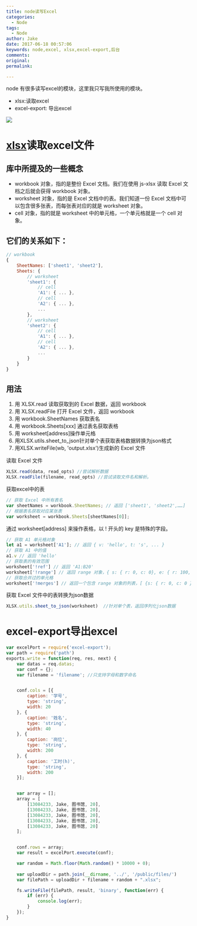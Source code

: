 ```yaml
---
title: node读写Excel
categories:
  - Node
tags:
  - Node
author: Jake
date: 2017-06-18 00:57:06
keywords: node,excel, xlsx,excel-export,后台
comments:
original:
permalink:

---
```


node 有很多读写excel的模块，这里我只写我所使用的模块。

* xlsx:读取excel
* excel-export: 导出excel

![](//blogimg.jakeyu.top/20170618149771883564592.png)

<!--more-->

# [xlsx](https://www.npmjs.com/package/xlsx)读取excel文件

## 库中所提及的一些概念

* workbook 对象，指的是整份 Excel 文档。我们在使用 js-xlsx 读取 Excel 文档之后就会获得 workbook 对象。
* worksheet 对象，指的是 Excel 文档中的表。我们知道一份 Excel 文档中可以包含很多张表，而每张表对应的就是 worksheet 对象。
* cell 对象，指的就是 worksheet 中的单元格，一个单元格就是一个 cell 对象。

## 它们的关系如下：

```js
// workbook
{
    SheetNames: ['sheet1', 'sheet2'],
    Sheets: {
        // worksheet
        'sheet1': {
            // cell
            'A1': { ... },
            // cell
            'A2': { ... },
            ...
        },
        // worksheet
        'sheet2': {
            // cell
            'A1': { ... },
            // cell
            'A2': { ... },
            ...
        }
    }
}
```

## 用法

1. 用 XLSX.read 读取获取到的 Excel 数据，返回 workbook
2. 用 XLSX.readFile 打开 Excel 文件，返回 workbook
3. 用 workbook.SheetNames 获取表名
4. 用 workbook.Sheets[xxx] 通过表名获取表格
5. 用 worksheet[address]操作单元格
6. 用XLSX.utils.sheet_to_json针对单个表获取表格数据转换为json格式
7. 用XLSX.writeFile(wb, 'output.xlsx')生成新的 Excel 文件


读取 Excel 文件

```js
XLSX.read(data, read_opts) //尝试解析数据
XLSX.readFile(filename, read_opts) //尝试读取文件名和解析。
```

获取excel中的表

```js
// 获取 Excel 中所有表名
var sheetNames = workbook.SheetNames; // 返回 ['sheet1', 'sheet2',……]
// 根据表名获取对应某张表
var worksheet = workbook.Sheets[sheetNames[0]];
```

通过 worksheet[address] 来操作表格，以 ! 开头的 key 是特殊的字段。

```js
// 获取 A1 单元格对象
let a1 = worksheet['A1']; // 返回 { v: 'hello', t: 's', ... }
// 获取 A1 中的值
a1.v // 返回 'hello'
// 获取表的有效范围
worksheet['!ref'] // 返回 'A1:B20'
worksheet['!range'] // 返回 range 对象，{ s: { r: 0, c: 0}, e: { r: 100, c: 2 } }
// 获取合并过的单元格
worksheet['!merges'] // 返回一个包含 range 对象的列表，[ {s: { r: 0, c: 0 }, c: { r: 2, c: 1 } } ]
```

获取 Excel 文件中的表转换为json数据

```js
XLSX.utils.sheet_to_json(worksheet)  //针对单个表，返回序列化json数据
```

# excel-export导出excel

```js
var excelPort = require('excel-export');
var path = require('path')
exports.write = function(req, res, next) {
    var datas = req.datas;
    var conf = {};
    var filename = 'filename'; //只支持字母和数字命名


    conf.cols = [{
        caption: '学号',
        type: 'string',
        width: 20
    }, {
        caption: '姓名',
        type: 'string',
        width: 40
    }, {
        caption: '岗位',
        type: 'string',
        width: 200
    }, {
        caption: '工时(h)',
        type: 'string',
        width: 200
    }];


    var array = [];
    array = [
        [13084233, Jake, 图书馆, 20],
        [13084233, Jake, 图书馆, 20],
        [13084233, Jake, 图书馆, 20],
        [13084233, Jake, 图书馆, 20],
        [13084233, Jake, 图书馆, 20]
    ];


    conf.rows = array;
    var result = excelPort.execute(conf);

    var random = Math.floor(Math.random() * 10000 + 0);
	
    var uploadDir = path.join(__dirname, '../', '/public/files/')
    var filePath = uploadDir + filename + random + ".xlsx";

    fs.writeFile(filePath, result, 'binary', function(err) {
        if (err) {
            console.log(err);
        }
    });
}
```

